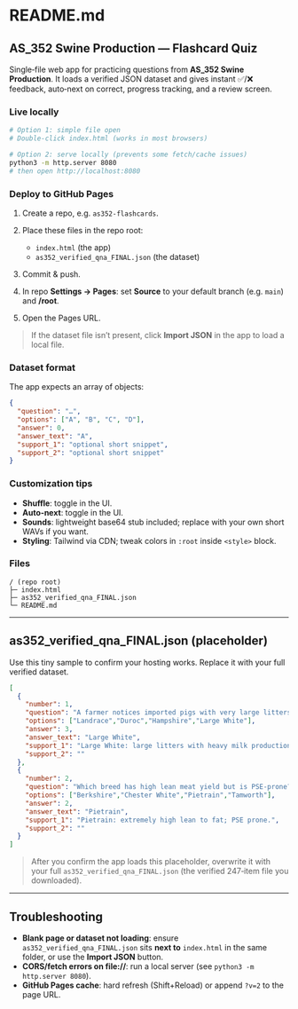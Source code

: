 # README.md

## AS\_352 Swine Production — Flashcard Quiz

Single‑file web app for practicing questions from **AS\_352 Swine Production**. It loads a verified JSON dataset and gives instant ✅/❌ feedback, auto‑next on correct, progress tracking, and a review screen.

### Live locally

```bash
# Option 1: simple file open
# Double‑click index.html (works in most browsers)

# Option 2: serve locally (prevents some fetch/cache issues)
python3 -m http.server 8080
# then open http://localhost:8080
```

### Deploy to GitHub Pages

1. Create a repo, e.g. `as352-flashcards`.
2. Place these files in the repo root:

   * `index.html` (the app)
   * `as352_verified_qna_FINAL.json` (the dataset)
3. Commit & push.
4. In repo **Settings → Pages**: set **Source** to your default branch (e.g. `main`) and **/root**.
5. Open the Pages URL.

> If the dataset file isn’t present, click **Import JSON** in the app to load a local file.

### Dataset format

The app expects an array of objects:

```json
{
  "question": "…",
  "options": ["A", "B", "C", "D"],
  "answer": 0,
  "answer_text": "A",
  "support_1": "optional short snippet",
  "support_2": "optional short snippet"
}
```

### Customization tips

* **Shuffle**: toggle in the UI.
* **Auto‑next**: toggle in the UI.
* **Sounds**: lightweight base64 stub included; replace with your own short WAVs if you want.
* **Styling**: Tailwind via CDN; tweak colors in `:root` inside `<style>` block.

### Files

```
/ (repo root)
├─ index.html
├─ as352_verified_qna_FINAL.json
└─ README.md
```

---

## as352\_verified\_qna\_FINAL.json (placeholder)

Use this tiny sample to confirm your hosting works. Replace it with your full verified dataset.

```json
[
  {
    "number": 1,
    "question": "A farmer notices imported pigs with very large litters and heavy milk production. Which breed is this?",
    "options": ["Landrace","Duroc","Hampshire","Large White"],
    "answer": 3,
    "answer_text": "Large White",
    "support_1": "Large White: large litters with heavy milk production.",
    "support_2": ""
  },
  {
    "number": 2,
    "question": "Which breed has high lean meat yield but is PSE‑prone?",
    "options": ["Berkshire","Chester White","Pietrain","Tamworth"],
    "answer": 2,
    "answer_text": "Pietrain",
    "support_1": "Pietrain: extremely high lean to fat; PSE prone.",
    "support_2": ""
  }
]
```

> After you confirm the app loads this placeholder, overwrite it with your full `as352_verified_qna_FINAL.json` (the verified 247‑item file you downloaded).

---

## Troubleshooting

* **Blank page or dataset not loading**: ensure `as352_verified_qna_FINAL.json` sits **next to** `index.html` in the same folder, or use the **Import JSON** button.
* **CORS/fetch errors on file://**: run a local server (see `python3 -m http.server 8080`).
* **GitHub Pages cache**: hard refresh (Shift+Reload) or append `?v=2` to the page URL.

